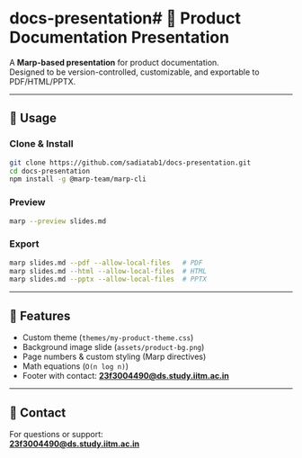 # docs-presentation# 📘 Product Documentation Presentation

A **Marp-based presentation** for product documentation.  
Designed to be version-controlled, customizable, and exportable to PDF/HTML/PPTX.

---

## 🚀 Usage

### Clone & Install
```bash
git clone https://github.com/sadiatab1/docs-presentation.git
cd docs-presentation
npm install -g @marp-team/marp-cli
```

### Preview
```bash
marp --preview slides.md
```

### Export
```bash
marp slides.md --pdf --allow-local-files   # PDF
marp slides.md --html --allow-local-files  # HTML
marp slides.md --pptx --allow-local-files  # PPTX
```

---

## 🎨 Features

- Custom theme (`themes/my-product-theme.css`)  
- Background image slide (`assets/product-bg.png`)  
- Page numbers & custom styling (Marp directives)  
- Math equations (`O(n log n)`)  
- Footer with contact: **23f3004490@ds.study.iitm.ac.in**

---

## 📧 Contact

For questions or support:  
**23f3004490@ds.study.iitm.ac.in**
